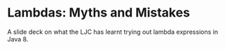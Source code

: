 Lambdas: Myths and Mistakes
================================

A slide deck on what the LJC has learnt trying out lambda expressions in Java 8.
